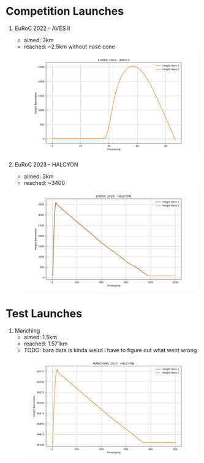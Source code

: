 

# Competition Launches
1) EuRoC 2022 - AVES II
    - aimed: 3km
    - reached: ~2.5km without nose cone
    ![EuRoC 2022 - AVES II](EUROC22/aves2_euroc.png)

2) EuRoC 2023 - HALCYON
    - aimed: 3km
    - reached: ~3400
    ![EuRoC 2023 - HALCYON](EUROC23/halcyon_euroc.png)
    

# Test Launches
1) Manching
    - aimed: 1.5km
    - reached: 1.571km
    - TODO: baro data is kinda weird i have to figure out what went wrong
    ![EuRoC 2023 - HALCYON](MANCHING/halcyon_manching.png)
